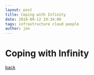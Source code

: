 ```yaml
---
layout: post
title: Coping with Infinity
date: 2018-09-12 19:34:00
tags: infrastructure cloud people
author: jon
---
```


# Coping with Infinity

[back](./)